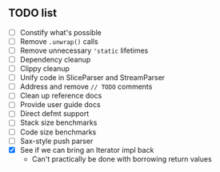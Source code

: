 ## TODO list
- [ ] Constify what's possible
- [ ] Remove `.unwrap()` calls
- [ ] Remove unnecessary `'static` lifetimes
- [ ] Dependency cleanup
- [ ] Clippy cleanup
- [ ] Unify code in SliceParser and StreamParser
- [ ] Address and remove `// TODO` comments
- [ ] Clean up reference docs
- [ ] Provide user guide docs
- [ ] Direct defmt support
- [ ] Stack size benchmarks
- [ ] Code size benchmarks
- [ ] Sax-style push parser
- [x] See if we can bring an Iterator impl back
    - Can't practically be done with borrowing return values
